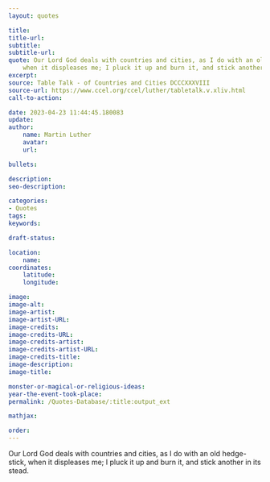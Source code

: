 ```yaml
---
layout: quotes

title:
title-url:
subtitle:
subtitle-url:
quote: Our Lord God deals with countries and cities, as I do with an old hedge-stick,
    when it displeases me; I pluck it up and burn it, and stick another in its stead.
excerpt:
source: Table Talk - of Countries and Cities DCCCXXXVIII
source-url: https://www.ccel.org/ccel/luther/tabletalk.v.xliv.html
call-to-action:

date: 2023-04-23 11:44:45.180083
update:
author:
    name: Martin Luther
    avatar:
    url:

bullets:

description:
seo-description:

categories:
- Quotes
tags:
keywords:

draft-status:

location:
    name:
coordinates:
    latitude:
    longitude:

image:
image-alt:
image-artist:
image-artist-URL:
image-credits:
image-credits-URL:
image-credits-artist:
image-credits-artist-URL:
image-credits-title:
image-description:
image-title:

monster-or-magical-or-religious-ideas:
year-the-event-took-place:
permalink: /Quotes-Database/:title:output_ext

mathjax:

order:
---
```

Our Lord God deals with countries and cities, as I do with an old hedge-stick, when it displeases me; I pluck it up and burn it, and stick another in its stead.